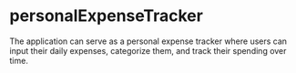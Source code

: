 # personalExpenseTracker
The application can serve as a personal expense tracker where users can input their daily expenses, categorize them, and track their spending over time.

